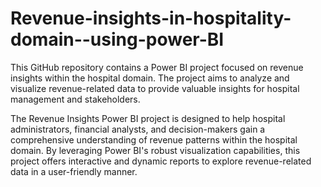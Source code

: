 # Revenue-insights-in-hospitality-domain--using-power-BI

This GitHub repository contains a Power BI project focused on revenue insights within the hospital domain. The project aims to analyze and visualize revenue-related data to provide valuable insights for hospital management and stakeholders.

The Revenue Insights Power BI project is designed to help hospital administrators, financial analysts, and decision-makers gain a comprehensive understanding of revenue patterns within the hospital domain. By leveraging Power BI's robust visualization capabilities, this project offers interactive and dynamic reports to explore revenue-related data in a user-friendly manner.

